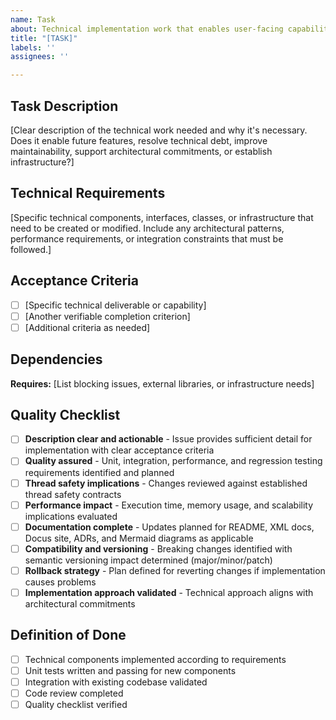 ```yaml
---
name: Task
about: Technical implementation work that enables user-facing capabilities
title: "[TASK]"
labels: ''
assignees: ''

---
```


## Task Description

[Clear description of the technical work needed and why it's necessary. Does it enable future features, resolve technical debt, improve maintainability, support architectural commitments, or establish infrastructure?]

## Technical Requirements

[Specific technical components, interfaces, classes, or infrastructure that need to be created or modified. Include any architectural patterns, performance requirements, or integration constraints that must be followed.]

## Acceptance Criteria

- [ ] [Specific technical deliverable or capability]
- [ ] [Another verifiable completion criterion]
- [ ] [Additional criteria as needed]

## Dependencies

**Requires:** [List blocking issues, external libraries, or infrastructure needs]

## Quality Checklist

- [ ] **Description clear and actionable** - Issue provides sufficient detail for implementation with clear acceptance criteria
- [ ] **Quality assured** - Unit, integration, performance, and regression testing requirements identified and planned
- [ ] **Thread safety implications** - Changes reviewed against established thread safety contracts
- [ ] **Performance impact** - Execution time, memory usage, and scalability implications evaluated
- [ ] **Documentation complete** - Updates planned for README, XML docs, Docus site, ADRs, and Mermaid diagrams as applicable
- [ ] **Compatibility and versioning** - Breaking changes identified with semantic versioning impact determined (major/minor/patch)
- [ ] **Rollback strategy** - Plan defined for reverting changes if implementation causes problems
- [ ] **Implementation approach validated** - Technical approach aligns with architectural commitments

## Definition of Done

- [ ] Technical components implemented according to requirements
- [ ] Unit tests written and passing for new components
- [ ] Integration with existing codebase validated
- [ ] Code review completed
- [ ] Quality checklist verified

